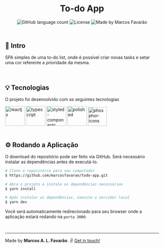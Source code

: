 <header align="center">
  <h1>To-do App</h1>
  <div align="center">
    <img alt="GitHub language count" src="https://img.shields.io/github/languages/count/marcosfavarao/todo-app">
    <img alt="License" src="https://img.shields.io/badge/license-MIT-brightgreen" />
    <img alt="Made by Marcos Favarão" src="https://img.shields.io/badge/made%20by-Marcos%20Favar%C3%A3o-%2304D361">
  </div>
</header>

<main>
  <section>
    <h2>📌 Intro</h2>
    <p>SPA simples de uma to-do list, onde é possível criar novas tasks e setar uma cor referente a prioridade da mesma. </p>
  </section>

<br>

<section>
  <h2>💡 Tecnologias</h2>
  <p>O projeto foi desenvolvido com as seguintes tecnologias</p>
  <img src='https://ik.imagekit.io/marcosfavarao/dashboard/development-icons/minimalists/reactjs-256-minimalist_Uk7GF2fSb.png?ik-sdk-version=javascript-1.4.3&updatedAt=1658447123475' alt="reactjs" width="64">
  <img src='https://ik.imagekit.io/marcosfavarao/dashboard/development-icons/minimalists/typescript-256-minimalist_qOZA91yRiX.png?ik-sdk-version=javascript-1.4.3&updatedAt=1658447123241' alt="typescript" width="64">
  <img src='https://ik.imagekit.io/marcosfavarao/dashboard/development-icons/minimalists/styledcomponents-256-minimalist_qQ-Mt_IJEb.png?ik-sdk-version=javascript-1.4.3&updatedAt=1658447123335' alt="styled-components" width="64">
  <img src='https://ik.imagekit.io/marcosfavarao/dashboard/development-icons/minimalists/polished-256-minimalist_fjFp6ixha.png?ik-sdk-version=javascript-1.4.3&updatedAt=1658447123195' alt="polished" width="64">
  <img src='https://ik.imagekit.io/marcosfavarao/dashboard/development-icons/phosphor-icons_mT5gQAQ4-.png?updatedAt=1688166523055' alt="phosphor-icons" width="61">
</section>

<br>

<section>
  <h2>⚙ Rodando a Aplicação</h2>
  <p>O download do repositório pode ser feito via GitHub. Será necessário instalar as dependências antes de executá-lo.</p>

```bash
# Clone o repositório para seu computador
$ https://github.com/marcosfavarao/todo-app.git
```

```bash
# Abra o projeto e instale as dependências necessárias
$ yarn install
```

```bash
# Após instalar as dependências, execute o servidor local
$ yarn dev
```

Você será automaticamente redirecionado para seu browser onde a aplicação estará rodando na `porta 3000`.

</section>

<br>

---

Made by <strong>Marcos A. L. Favarão</strong>. ✌ [Get in touch!](https://www.marcosfavarao.dev/)
